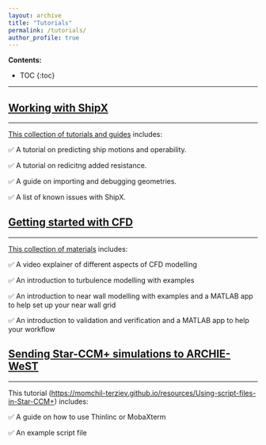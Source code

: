 ```yaml
---
layout: archive
title: "Tutorials"
permalink: /tutorials/
author_profile: true
---
```


**Contents:**
* TOC
{:toc}


---


## [Working with ShipX](https://momchil-terziev.github.io/resources/Working-with-shipx-title)
---
[This collection of tutorials and guides](https://momchil-terziev.github.io/resources/Working-with-shipx-title) includes:

✅ A tutorial on predicting ship motions and operability.

✅ A tutorial on redicitng added resistance.

✅ A guide on importing and debugging geometries.

✅ A list of known issues with ShipX.

## [Getting started with CFD](https://momchil-terziev.github.io/resources/Learning-CFD-basics/)
---
[This collection of materials](https://momchil-terziev.github.io/resources/Learning-CFD-basics/) includes:

✅ A video explainer of different aspects of CFD modelling

✅ An introduction to turbulence modelling with examples

✅ An introduction to near wall modelling with examples and a MATLAB app to help set up your near wall grid

✅ An introduction to validation and verification and a MATLAB app to help your workflow

## [Sending Star-CCM+ simulations to ARCHIE-WeST](https://momchil-terziev.github.io/resources/Using-script-files-in-Star-CCM+) 
---
This tutorial (https://momchil-terziev.github.io/resources/Using-script-files-in-Star-CCM+) includes:

✅ A guide on how to use Thinlinc or MobaXterm

✅ An example script file

